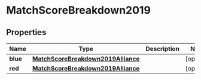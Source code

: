 # MatchScoreBreakdown2019

## Properties
Name | Type | Description | Notes
------------ | ------------- | ------------- | -------------
**blue** | [**MatchScoreBreakdown2019Alliance**](MatchScoreBreakdown2019Alliance.md) |  |  [optional]
**red** | [**MatchScoreBreakdown2019Alliance**](MatchScoreBreakdown2019Alliance.md) |  |  [optional]
